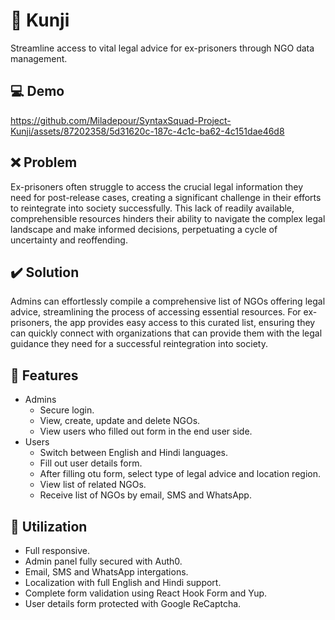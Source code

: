 # 🔑 Kunji
Streamline access to vital legal advice for ex-prisoners through NGO data management.

## :computer: Demo
https://github.com/Miladepour/SyntaxSquad-Project-Kunji/assets/87202358/5d31620c-187c-4c1c-ba62-4c151dae46d8

## :x: Problem
Ex-prisoners often struggle to access the crucial legal information they need for post-release cases, creating a significant challenge in their efforts to reintegrate into society successfully. This lack of readily available, comprehensible resources hinders their ability to navigate the complex legal landscape and make informed decisions, perpetuating a cycle of uncertainty and reoffending.

## :heavy_check_mark: Solution
Admins can effortlessly compile a comprehensive list of NGOs offering legal advice, streamlining the process of accessing essential resources. For ex-prisoners, the app provides easy access to this curated list, ensuring they can quickly connect with organizations that can provide them with the legal guidance they need for a successful reintegration into society.

## :page_facing_up: Features
- Admins
    - Secure login.
    - View, create, update and delete NGOs.
    - View users who filled out form in the end user side.
- Users
    - Switch between English and Hindi languages.
    - Fill out user details form.
    - After filling otu form, select type of legal advice and location region.
    - View list of related NGOs.
    - Receive list of NGOs by email, SMS and WhatsApp.

## :bookmark_tabs: Utilization
- Full responsive.
- Admin panel fully secured with Auth0.
- Email, SMS and WhatsApp intergations.
- Localization with full English and Hindi support.
- Complete form validation using React Hook Form and Yup.
- User details form protected with Google ReCaptcha.
